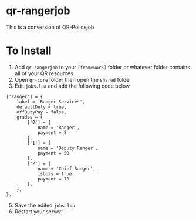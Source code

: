 # qr-rangerjob
This is a conversion of QR-Policejob

# To Install
1. Add `qr-rangerjob` to your `[framework]` folder or whatever folder contains all of your QR resources
2. Open `qr-core` folder then open the `shared` folder
3. Edit `jobs.lua` and add the following code below

```
['ranger'] = {
    label = 'Ranger Services',
    defaultDuty = true,
    offDutyPay = false,
    grades = {
        ['0'] = {
            name = 'Ranger',
            payment = 8
        },
        ['1'] = {
            name = 'Deputy Ranger',
            payment = 50
        },
        ['2'] = {
            name = 'Chief Ranger',
            isboss = true,
            payment = 70
        },
    },
},
```

5. Save the edited `jobs.lua` 
6. Restart your server!
